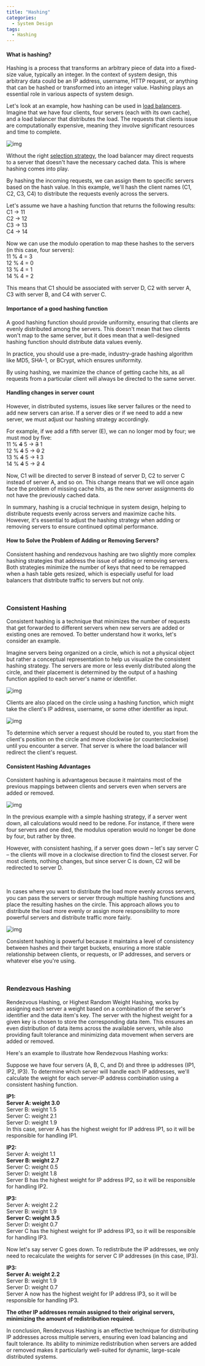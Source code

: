 ```yaml
---
title: "Hashing"
categories:
  - System Design
tags:
  - Hashing
---
```


#### What is hashing?

Hashing is a process that transforms an arbitrary piece of data into a fixed-size value, typically an integer. In the context of system design, this arbitrary data could be an IP address, username, HTTP request, or anything that can be hashed or transformed into an integer value. Hashing plays an essential role in various aspects of system design.

Let's look at an example, how hashing can be used in [load balancers](https://matthewonsoftware.com/system%20design/load-balancers/).
Imagine that we have four clients, four servers (each with its own cache), and a load balancer that distributes the load. The requests that clients issue are computationally expensive, meaning they involve significant resources and time to complete.

![img]({{site.url}}/assets/blog_images/2023-04-24-hashing/hashing-1.jpg)

Without the right [selection strategy](https://matthewonsoftware.com/system%20design/load-balancers/#server-selection-strategy), the load balancer may direct requests to a server that doesn't have the necessary cached data. This is where hashing comes into play.

By hashing the incoming requests, we can assign them to specific servers based on the hash value. In this example, we'll hash the client names (C1, C2, C3, C4) to distribute the requests evenly across the servers.

Let's assume we have a hashing function that returns the following results: <br>
C1 -> 11 <br>
C2 -> 12 <br>
C3 -> 13 <br>
C4 -> 14 


Now we can use the modulo operation to map these hashes to the servers (in this case, four servers): <br>
11 % 4 = 3 <br>
12 % 4 = 0 <br>
13 % 4 = 1 <br>
14 % 4 = 2

This means that C1 should be associated with server D, C2 with server A, C3 with server B, and C4 with server C.

#### Importance of a good hashing function

A good hashing function should provide uniformity, ensuring that clients are evenly distributed among the servers. This doesn't mean that two clients won't map to the same server, but it does mean that a well-designed hashing function should distribute data values evenly.

In practice, you should use a pre-made, industry-grade hashing algorithm like MD5, SHA-1, or BCrypt, which ensures uniformity.

By using hashing, we maximize the chance of getting cache hits, as all requests from a particular client will always be directed to the same server.

#### Handling changes in server count

However, in distributed systems, issues like server failures or the need to add new servers can arise. If a server dies or if we need to add a new server, we must adjust our hashing strategy accordingly.

For example, if we add a fifth server (E), we can no longer mod by four; we must mod by five: <br>
11 % ~~4~~ 5 -> ~~3~~ 1 <br>
12 % ~~4~~ 5 -> ~~0~~ 2 <br>
13 % ~~4~~ 5 -> ~~1~~ 3 <br>
14 % ~~4~~ 5 -> ~~2~~ 4

Now, C1 will be directed to server B instead of server D, C2 to server C instead of server A, and so on. 
This change means that we will once again face the problem of missing cache hits, as the new server assignments do not have the previously cached data.

In summary, hashing is a crucial technique in system design, helping to distribute requests evenly across servers and maximize cache hits. However, it's essential to adjust the hashing strategy when adding or removing servers to ensure continued optimal performance.


#### How to Solve the Problem of Adding or Removing Servers?
Consistent hashing and rendezvous hashing are two slightly more complex hashing strategies that address the issue of adding or removing servers. Both strategies minimize the number of keys that need to be remapped when a hash table gets resized, which is especially useful for load balancers that distribute traffic to servers but not only.

<br>

### Consistent Hashing
Consistent hashing is a technique that minimizes the number of requests that get forwarded to different servers when new servers are added or existing ones are removed. To better understand how it works, let's consider an example.

Imagine servers being organized on a circle, which is not a physical object but rather a conceptual representation to help us visualize the consistent hashing strategy. The servers are more or less evenly distributed along the circle, and their placement is determined by the output of a hashing function applied to each server's name or identifier.

![img]({{site.url}}/assets/blog_images/2023-04-24-hashing/hashing-2.jpg)

Clients are also placed on the circle using a hashing function, which might take the client's IP address, username, or some other identifier as input.

![img]({{site.url}}/assets/blog_images/2023-04-24-hashing/hashing-3.jpg)

To determine which server a request should be routed to, you start from the client's position on the circle and move clockwise (or counterclockwise) until you encounter a server. That server is where the load balancer will redirect the client's request.

#### Consistent Hashing Advantages
Consistent hashing is advantageous because it maintains most of the previous mappings between clients and servers even when servers are added or removed.

![img]({{site.url}}/assets/blog_images/2023-04-24-hashing/hashing-4.jpg)

In the previous example with a simple hashing strategy, if a server went down, all calculations would need to be redone. 
For instance, if there were four servers and one died, the modulus operation would no longer be done by four, but rather by three.

However, with consistent hashing, if a server goes down – let's say server C – the clients will move in a clockwise direction to find the closest server. For most clients, nothing changes, but since server C is down, C2 will be redirected to server D.

<br>

In cases where you want to distribute the load more evenly across servers, you can pass the servers or server through multiple hashing functions and place the resulting hashes on the circle. 
This approach allows you to distribute the load more evenly or assign more responsibility to more powerful servers and distribute traffic more fairly.

![img]({{site.url}}/assets/blog_images/2023-04-24-hashing/hashing-5.jpg)

Consistent hashing is powerful because it maintains a level of consistency between hashes and their target buckets, ensuring a more stable relationship between clients, or requests, or IP addresses, and servers or whatever else you're using.

<br>

### Rendezvous Hashing
Rendezvous Hashing, or Highest Random Weight Hashing, works by assigning each server a weight based on a combination of the server's identifier and the data item's key. The server with the highest weight for a given key is chosen to store the corresponding data item. This ensures an even distribution of data items across the available servers, while also providing fault tolerance and minimizing data movement when servers are added or removed.

Here's an example to illustrate how Rendezvous Hashing works:

Suppose we have four servers (A, B, C, and D) and three ip addresses (IP1, IP2, IP3). To determine which server will handle each IP addresses, we'll calculate the weight for each server-IP address combination using a consistent hashing function.

**IP1:** <br>
**Server A: weight 3.0** <br>
Server B: weight 1.5 <br>
Server C: weight 2.1 <br>
Server D: weight 1.9 <br>
In this case, server A has the highest weight for IP address IP1, so it will be responsible for handling IP1.


**IP2:** <br>
Server A: weight 1.1 <br>
**Server B: weight 2.7** <br>
Server C: weight 0.5 <br>
Server D: weight 1.8 <br>
Server B has the highest weight for IP address IP2, so it will be responsible for handling IP2.


**IP3:** <br> 
Server A: weight 2.2 <br>
Server B: weight 1.9 <br>
**Server C: weight 3.5** <br>
Server D: weight 0.7 <br>
Server C has the highest weight for IP address IP3, so it will be responsible for handling IP3.

Now let's say server C goes down. To redistribute the IP addresses, we only need to recalculate the weights for server C IP addresses (in this case, IP3).

**IP3:** <br>
**Server A: weight 2.2 <br>**
Server B: weight 1.9 <br>
Server D: weight 0.7 <br>
Server A now has the highest weight for IP address IP3, so it will be responsible for handling IP3. 

**The other IP addresses remain assigned to their original servers, minimizing the amount of redistribution required.**

In conclusion, Rendezvous Hashing is an effective technique for distributing IP addresses across multiple servers, ensuring even load balancing and fault tolerance. Its ability to minimize redistribution when servers are added or removed makes it particularly well-suited for dynamic, large-scale distributed systems.